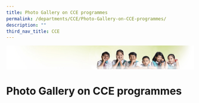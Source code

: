 ```yaml
---
title: Photo Gallery on CCE programmes
permalink: /departments/CCE/Photo-Gallery-on-CCE-programmes/
description: ""
third_nav_title: CCE
---
```

![](/images/Banner.jpg)

Photo Gallery on CCE programmes 
================================